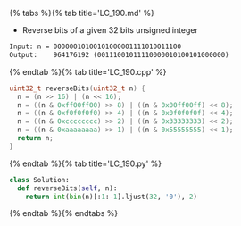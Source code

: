 {% tabs %}{% tab title='LC_190.md' %}

* Reverse bits of a given 32 bits unsigned integer

```txt
Input: n = 00000010100101000001111010011100
Output:    964176192 (00111001011110000010100101000000)
```

{% endtab %}{% tab title='LC_190.cpp' %}

```cpp
uint32_t reverseBits(uint32_t n) {
  n = (n >> 16) | (n << 16);
  n = ((n & 0xff00ff00) >> 8) | ((n & 0x00ff00ff) << 8);
  n = ((n & 0xf0f0f0f0) >> 4) | ((n & 0x0f0f0f0f) << 4);
  n = ((n & 0xcccccccc) >> 2) | ((n & 0x33333333) << 2);
  n = ((n & 0xaaaaaaaa) >> 1) | ((n & 0x55555555) << 1);
  return n;
}
```

{% endtab %}{% tab title='LC_190.py' %}

```py
class Solution:
  def reverseBits(self, n):
    return int(bin(n)[:1:-1].ljust(32, '0'), 2)
```

{% endtab %}{% endtabs %}
